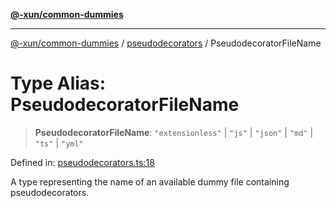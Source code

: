 [**@-xun/common-dummies**](../../README.md)

***

[@-xun/common-dummies](../../README.md) / [pseudodecorators](../README.md) / PseudodecoratorFileName

# Type Alias: PseudodecoratorFileName

> **PseudodecoratorFileName**: `"extensionless"` \| `"js"` \| `"json"` \| `"md"` \| `"ts"` \| `"yml"`

Defined in: [pseudodecorators.ts:18](https://github.com/Xunnamius/test-utils/blob/039995fa2351ba5c0c6c5e9ddfd8589da9142bad/packages/common-dummies/src/pseudodecorators.ts#L18)

A type representing the name of an available dummy file containing
pseudodecorators.
